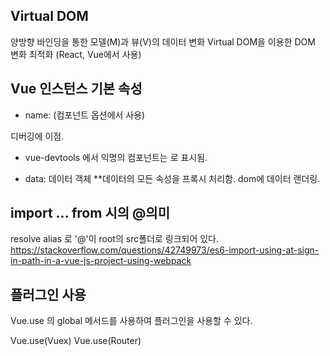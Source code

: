 ## Virtual DOM
양방향 바인딩을 통한 모델(M)과 뷰(V)의 데이터 변화
Virtual DOM을 이용한 DOM 변화 최적화
(React, Vue에서 사용)


## Vue 인스턴스 기본 속성
- name: (컴포넌트 옵션에서 사용) 

디버깅에 이점. 
* vue-devtools 에서 익명의 컴포넌트는 <AnonymousComponent>
로 표시됨.

- data: 데이터 객체 **데이터의 모든 속성을 프록시 처리함.
dom에 데이터 랜더링.

## import ... from 시의 @의미
resolve alias 로 '@'이 root의 src폴더로 링크되어 있다.
https://stackoverflow.com/questions/42749973/es6-import-using-at-sign-in-path-in-a-vue-js-project-using-webpack


## 플러그인 사용
Vue.use 의 global 메서드를 사용하여 플러그인을 사용할 수 있다.

Vue.use(Vuex)
Vue.use(Router)